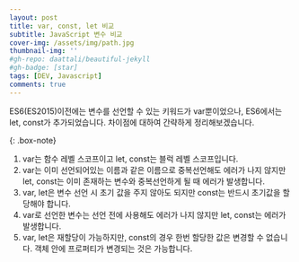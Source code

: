 ```yaml
---
layout: post
title: var, const, let 비교
subtitle: JavaScript 변수 비교
cover-img: /assets/img/path.jpg
thumbnail-img: ''
#gh-repo: daattali/beautiful-jekyll
#gh-badge: [star]
tags: [DEV, Javascript]
comments: true
---
```


ES6(ES2015)이전에는 변수를 선언할 수 있는 키워드가 var뿐이었으나, ES6에서는 let, const가 추가되었습니다. 차이점에 대하여 간략하게 정리해보겠습니다.

{: .box-note}
1. var는 함수 레벨 스코프이고 let, const는 블럭 레벨 스코프입니다.
2. var는 이미 선언되어있는 이름과 같은 이름으로 중복선언해도 에러가 나지 않지만 let, const는 이미 존재하는 변수와 중복선언하게 될 때 에러가 발생합니다.
3. var, let은 변수 선언 시 초기 값을 주지 않아도 되지만 const는 반드시 초기값을 할당해야 합니다.
4. var로 선언한 변수는 선언 전에 사용해도 에러가 나지 않지만 let, const는 에러가 발생합니다.
5. var, let은 재할당이 가능하지만, const의 경우 한번 할당한 값은 변경할 수 없습니다. 객체 안에 프로퍼티가 변경되는 것은 가능합니다.
